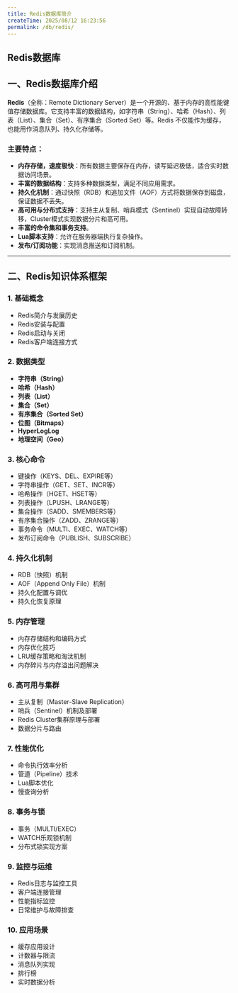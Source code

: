 ```yaml
---
title: Redis数据库简介
createTime: 2025/08/12 16:23:56
permalink: /db/redis/
---
```

## Redis数据库
## 一、Redis数据库介绍

**Redis**（全称：Remote Dictionary Server）是一个开源的、基于内存的高性能键值存储数据库。它支持丰富的数据结构，如字符串（String）、哈希（Hash）、列表（List）、集合（Set）、有序集合（Sorted Set）等。Redis 不仅能作为缓存，也能用作消息队列、持久化存储等。

### 主要特点：

- **内存存储，速度极快**：所有数据主要保存在内存，读写延迟极低，适合实时数据访问场景。
- **丰富的数据结构**：支持多种数据类型，满足不同应用需求。
- **持久化机制**：通过快照（RDB）和追加文件（AOF）方式将数据保存到磁盘，保证数据不丢失。
- **高可用与分布式支持**：支持主从复制、哨兵模式（Sentinel）实现自动故障转移，Cluster模式实现数据分片和高可用。
- **丰富的命令集和事务支持**。
- **Lua脚本支持**：允许在服务器端执行复杂操作。
- **发布/订阅功能**：实现消息推送和订阅机制。

------

## 二、Redis知识体系框架

### 1. 基础概念

- Redis简介与发展历史
- Redis安装与配置
- Redis启动与关闭
- Redis客户端连接方式

### 2. 数据类型

- **字符串（String）**
- **哈希（Hash）**
- **列表（List）**
- **集合（Set）**
- **有序集合（Sorted Set）**
- **位图（Bitmaps）**
- **HyperLogLog**
- **地理空间（Geo）**

### 3. 核心命令

- 键操作（KEYS、DEL、EXPIRE等）
- 字符串操作（GET、SET、INCR等）
- 哈希操作（HGET、HSET等）
- 列表操作（LPUSH、LRANGE等）
- 集合操作（SADD、SMEMBERS等）
- 有序集合操作（ZADD、ZRANGE等）
- 事务命令（MULTI、EXEC、WATCH等）
- 发布订阅命令（PUBLISH、SUBSCRIBE）

### 4. 持久化机制

- RDB（快照）机制
- AOF（Append Only File）机制
- 持久化配置与调优
- 持久化恢复原理

### 5. 内存管理

- 内存存储结构和编码方式
- 内存优化技巧
- LRU缓存策略和淘汰机制
- 内存碎片与内存溢出问题解决

### 6. 高可用与集群

- 主从复制（Master-Slave Replication）
- 哨兵（Sentinel）机制及部署
- Redis Cluster集群原理与部署
- 数据分片与路由

### 7. 性能优化

- 命令执行效率分析
- 管道（Pipeline）技术
- Lua脚本优化
- 慢查询分析

### 8. 事务与锁

- 事务（MULTI/EXEC）
- WATCH乐观锁机制
- 分布式锁实现方案

### 9. 监控与运维

- Redis日志与监控工具
- 客户端连接管理
- 性能指标监控
- 日常维护与故障排查

### 10. 应用场景

- 缓存应用设计
- 计数器与限流
- 消息队列实现
- 排行榜
- 实时数据分析